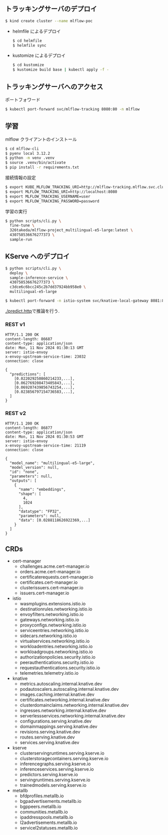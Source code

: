 ## トラッキングサーバのデプロイ

```bash
$ kind create cluster --name mlflow-poc
```

- helmfile によるデプロイ

  ```bash
  $ cd helmfile
  $ helmfile sync
  ```

- kustomize によるデプロイ
  ```bash
  $ cd kustomize
  $ kustomize build base | kubectl apply -f -
  ```

## トラッキングサーバへのアクセス

ポートフォワード

```bash
$ kubectl port-forward svc/mlflow-tracking 8080:80 -n mlflow
```

## 学習

mlflow クライアントのインストール

```bash
$ cd mlflow-cli
$ pyenv local 3.12.2
$ python -m venv .venv
$ source .venv/bin/activate
$ pip install -r requirements.txt
```

接続情報の設定

```bash
$ export KUBE_MLFLOW_TRACKING_URI=http://mlflow-tracking.mlflow.svc.cluster.local
$ export MLFLOW_TRACKING_URI=http://localhost:8080
$ export MLFLOW_TRACKING_USERNAME=user
$ export MLFLOW_TRACKING_PASSWORD=password
```

学習の実行

```bash
$ python scripts/cli.py \
  fine-tune \
  326takeda/mlflow-project_multilingual-e5-large:latest \
  430758536676277373 \
  sample-run
```

## KServe へのデプロイ

```bash
$ python scripts/cli.py \
  deploy \
  sample-inference-service \
  430758536676277373 \
  c3dce6c6bcc245c2b7dd37924bb958e0 \
  multilingual-e5-large
```

```bash
$ kubectl port-forward -n istio-system svc/knative-local-gateway 8081:80
```

[./predict.http](./predict.http)で推論を行う.

### REST v1

```
HTTP/1.1 200 OK
content-length: 86687
content-type: application/json
date: Mon, 11 Nov 2024 01:30:13 GMT
server: istio-envoy
x-envoy-upstream-service-time: 23032
connection: close

{
  "predictions": [
    [0.022029250860214233,...],
    [0.062769208473405843,...],
    [0.069207439856743254,...],
    [0.023856797154736583,...],
  ]
}
```

### REST v2

```
HTTP/1.1 200 OK
content-length: 86877
content-type: application/json
date: Mon, 11 Nov 2024 01:30:53 GMT
server: istio-envoy
x-envoy-upstream-service-time: 21119
connection: close

{
  "model_name": "multilingual-e5-large",
  "model_version": null,
  "id": "none",
  "parameters": null,
  "outputs": [
    {
      "name": "embeddings",
      "shape": [
        4,
        1024
      ],
      "datatype": "FP32",
      "parameters": null,
      "data": [0.0288118626922369,...]
    }
  ]
}
```

## CRDs

- cert-manager
  - challenges.acme.cert-manager.io
  - orders.acme.cert-manager.io
  - certificaterequests.cert-manager.io
  - certificates.cert-manager.io
  - clusterissuers.cert-manager.io
  - issuers.cert-manager.io
- istio
  - wasmplugins.extensions.istio.io
  - destinationrules.networking.istio.io
  - envoyfilters.networking.istio.io
  - gateways.networking.istio.io
  - proxyconfigs.networking.istio.io
  - serviceentries.networking.istio.io
  - sidecars.networking.istio.io
  - virtualservices.networking.istio.io
  - workloadentries.networking.istio.io
  - workloadgroups.networking.istio.io
  - authorizationpolicies.security.istio.io
  - peerauthentications.security.istio.io
  - requestauthentications.security.istio.io
  - telemetries.telemetry.istio.io
- knative
  - metrics.autoscaling.internal.knative.dev
  - podautoscalers.autoscaling.internal.knative.dev
  - images.caching.internal.knative.dev
  - certificates.networking.internal.knative.dev
  - clusterdomainclaims.networking.internal.knative.dev
  - ingresses.networking.internal.knative.dev
  - serverlessservices.networking.internal.knative.dev
  - configurations.serving.knative.dev
  - domainmappings.serving.knative.dev
  - revisions.serving.knative.dev
  - routes.serving.knative.dev
  - services.serving.knative.dev
- kserve
  - clusterservingruntimes.serving.kserve.io
  - clusterstoragecontainers.serving.kserve.io
  - inferencegraphs.serving.kserve.io
  - inferenceservices.serving.kserve.io
  - predictors.serving.kserve.io
  - servingruntimes.serving.kserve.io
  - trainedmodels.serving.kserve.io
- metallb
  - bfdprofiles.metallb.io
  - bgpadvertisements.metallb.io
  - bgppeers.metallb.io
  - communities.metallb.io
  - ipaddresspools.metallb.io
  - l2advertisements.metallb.io
  - servicel2statuses.metallb.io
